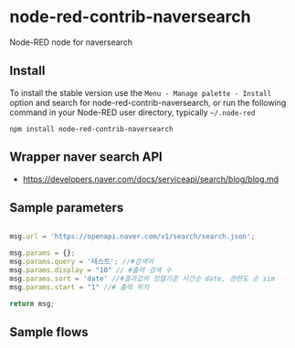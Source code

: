 node-red-contrib-naversearch
================

Node-RED node for naversearch



## Install

To install the stable version use the `Menu - Manage palette - Install`
option and search for node-red-contrib-naversearch, or run the following
command in your Node-RED user directory, typically `~/.node-red`

    npm install node-red-contrib-naversearch

## Wrapper naver search  API  
- https://developers.naver.com/docs/serviceapi/search/blog/blog.md

## Sample parameters
```js

msg.url = 'https://openapi.naver.com/v1/search/search.json';

msg.params = {};
msg.params.query = '테스트'; //#검색어
msg.params.display = "10" // #출력 검색 수
msg.params.sort = 'date' //#결과값의 정렬기준 시간순 date, 관련도 순 sim
msg.params.start = "1" //# 출력 위치

return msg;

```
## Sample flows
```json

```
